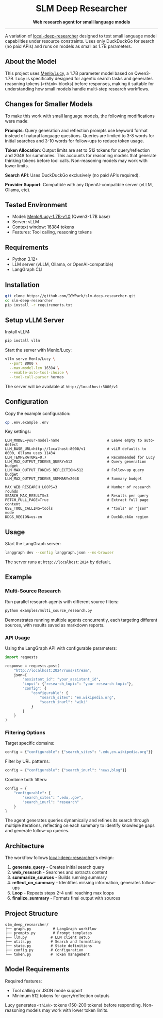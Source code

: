 <div align="center">

# SLM Deep Researcher

**Web research agent for small language models**

</div>

---

A variation of [local-deep-researcher](https://github.com/langchain-ai/local-deep-researcher) designed to test small language model capabilities under resource constraints. Uses only DuckDuckGo for search (no paid APIs) and runs on models as small as 1.7B parameters.

## About the Model

This project uses [Menlo/Lucy](https://huggingface.co/Menlo/Lucy), a 1.7B parameter model based on Qwen3-1.7B. Lucy is specifically designed for agentic search tasks and generates reasoning tokens (`<think>` blocks) before responses, making it suitable for understanding how small models handle multi-step research workflows.

## Changes for Smaller Models

To make this work with small language models, the following modifications were made:

**Prompts**: Query generation and reflection prompts use keyword format instead of natural language questions. Queries are limited to 3-8 words for initial searches and 3-10 words for follow-ups to reduce token usage.

**Token Allocation**: Output limits are set to 512 tokens for query/reflection and 2048 for summaries. This accounts for reasoning models that generate thinking tokens before tool calls. Non-reasoning models may work with lower limits.

**Search API**: Uses DuckDuckGo exclusively (no paid APIs required).

**Provider Support**: Compatible with any OpenAI-compatible server (vLLM, Ollama, etc).

## Tested Environment

- Model: [Menlo/Lucy-1.7B-v1.0](https://huggingface.co/Menlo/Lucy) (Qwen3-1.7B base)
- Server: vLLM
- Context window: 16384 tokens
- Features: Tool calling, reasoning tokens

## Requirements

- Python 3.12+
- LLM server (vLLM, Ollama, or OpenAI-compatible)
- LangGraph CLI

## Installation

```bash
git clone https://github.com/IGWPark/slm-deep-researcher.git
cd slm-deep-researcher
pip install -r requirements.txt
```

## Setup vLLM Server

Install vLLM:

```bash
pip install vllm
```

Start the server with Menlo/Lucy:

```bash
vllm serve Menlo/Lucy \
  --port 8000 \
  --max-model-len 16384 \
  --enable-auto-tool-choice \
  --tool-call-parser hermes
```

The server will be available at `http://localhost:8000/v1`

## Configuration

Copy the example configuration:

```bash
cp .env.example .env
```

Key settings:

```env
LLM_MODEL=your-model-name                      # Leave empty to auto-detect
LLM_BASE_URL=http://localhost:8000/v1          # vLLM defaults to 8000, Ollama uses 11434
LLM_TEMPERATURE=0.7                            # Recommended for Lucy
LLM_MAX_OUTPUT_TOKENS_QUERY=512                # Query generation budget
LLM_MAX_OUTPUT_TOKENS_REFLECTION=512           # Follow-up query budget
LLM_MAX_OUTPUT_TOKENS_SUMMARY=2048             # Summary budget

MAX_WEB_RESEARCH_LOOPS=3                       # Number of research rounds
SEARCH_MAX_RESULTS=3                           # Results per query
FETCH_FULL_PAGE=True                           # Extract full page content
USE_TOOL_CALLING=tools                         # "tools" or "json" mode
DDGS_REGION=us-en                              # DuckDuckGo region
```

## Usage

Start the LangGraph server:

```bash
langgraph dev --config langgraph.json --no-browser
```

The server runs at `http://localhost:2024` by default.

## Example

### Multi-Source Research

Run parallel research agents with different source filters:

```bash
python examples/multi_source_research.py
```

Demonstrates running multiple agents concurrently, each targeting different sources, with results saved as markdown reports.

### API Usage

Using the LangGraph API with configurable parameters:

```python
import requests

response = requests.post(
    "http://localhost:2024/runs/stream",
    json={
        "assistant_id": "your_assistant_id",
        "input": {"research_topic": "your research topic"},
        "config": {
            "configurable": {
                "search_sites": "en.wikipedia.org",
                "search_inurl": "wiki"
            }
        }
    }
)
```

### Filtering Options

Target specific domains:
```python
config = {"configurable": {"search_sites": ".edu,en.wikipedia.org"}}
```

Filter by URL patterns:
```python
config = {"configurable": {"search_inurl": "news,blog"}}
```

Combine both filters:
```python
config = {
    "configurable": {
        "search_sites": ".edu,.gov",
        "search_inurl": "research"
    }
}
```

The agent generates queries dynamically and refines its search through multiple iterations, reflecting on each summary to identify knowledge gaps and generate follow-up queries.

## Architecture

The workflow follows [local-deep-researcher](https://github.com/langchain-ai/local-deep-researcher)'s design:

1. **generate_query** - Creates initial search query
2. **web_research** - Searches and extracts content
3. **summarize_sources** - Builds running summary
4. **reflect_on_summary** - Identifies missing information, generates follow-ups
5. **Loop** - Repeats steps 2-4 until reaching max loops
6. **finalize_summary** - Formats final output with sources

## Project Structure

```
slm_deep_researcher/
├── graph.py          # LangGraph workflow
├── prompts.py        # Prompt templates
├── llm.py           # LLM client setup
├── utils.py         # Search and formatting
├── state.py         # State definitions
├── config.py        # Configuration
└── token.py         # Token management
```

## Model Requirements

Required features:
- Tool calling or JSON mode support
- Minimum 512 tokens for query/reflection outputs

Lucy generates `<think>` tokens (150-200 tokens) before responding. Non-reasoning models may work with lower token limits.
